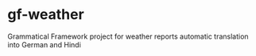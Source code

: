 gf-weather
==========

Grammatical Framework project for weather reports automatic translation into German and Hindi